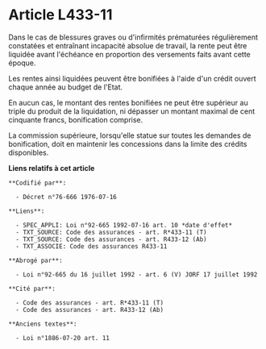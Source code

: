 # Article L433-11

Dans le cas de blessures graves ou d'infirmités prématurées régulièrement constatées et entraînant incapacité absolue de
travail, la rente peut être liquidée avant l'échéance en proportion des versements faits avant cette époque.

Les rentes ainsi liquidées peuvent être bonifiées à l'aide d'un crédit ouvert chaque année au budget de l'Etat.

En aucun cas, le montant des rentes bonifiées ne peut être supérieur au triple du produit de la liquidation, ni dépasser un
montant maximal de cent cinquante francs, bonification comprise.

La commission supérieure, lorsqu'elle statue sur toutes les demandes de bonification, doit en maintenir les concessions dans
la limite des crédits disponibles.

**Liens relatifs à cet article**

	**Codifié par**:

	  - Décret n°76-666 1976-07-16

	**Liens**:

	  - SPEC_APPLI: Loi n°92-665 1992-07-16 art. 10 *date d'effet*
	  - TXT_SOURCE: Code des assurances - art. R*433-11 (T)
	  - TXT_SOURCE: Code des assurances - art. R433-12 (Ab)
	  - TXT_ASSOCIE: Code des assurances R433-11

	**Abrogé par**:

	  - Loi n°92-665 du 16 juillet 1992 - art. 6 (V) JORF 17 juillet 1992

	**Cité par**:

	  - Code des assurances - art. R*433-11 (T)
	  - Code des assurances - art. R433-12 (Ab)

	**Anciens textes**:

	  - Loi n°1886-07-20 art. 11
